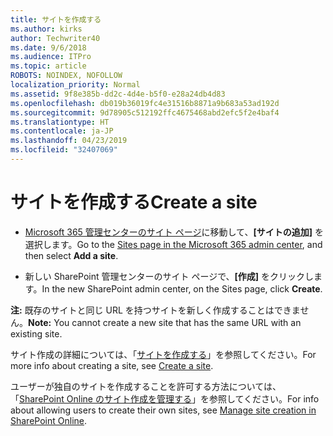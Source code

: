 ```yaml
---
title: サイトを作成する
ms.author: kirks
author: Techwriter40
ms.date: 9/6/2018
ms.audience: ITPro
ms.topic: article
ROBOTS: NOINDEX, NOFOLLOW
localization_priority: Normal
ms.assetid: 9f8e385b-dd2c-4d4e-b5f0-e28a24db4d83
ms.openlocfilehash: db019b36019fc4e31516b8871a9b683a53ad192d
ms.sourcegitcommit: 9d78905c512192ffc4675468abd2efc5f2e4baf4
ms.translationtype: HT
ms.contentlocale: ja-JP
ms.lasthandoff: 04/23/2019
ms.locfileid: "32407069"
---
```

# <a name="create-a-site"></a><span data-ttu-id="60474-102">サイトを作成する</span><span class="sxs-lookup"><span data-stu-id="60474-102">Create a site</span></span>

- <span data-ttu-id="60474-103">[Microsoft 365 管理センターのサイト ページ](https://portal.office.com/adminportal/home#/SitesList)に移動して、**[サイトの追加]** を選択します。</span><span class="sxs-lookup"><span data-stu-id="60474-103">Go to the [Sites page in the Microsoft 365 admin center](https://portal.office.com/adminportal/home#/SitesList), and then select **Add a site**.</span></span> 
    
- <span data-ttu-id="60474-104">新しい SharePoint 管理センターのサイト ページで、**[作成]** をクリックします。</span><span class="sxs-lookup"><span data-stu-id="60474-104">In the new SharePoint admin center, on the Sites page, click **Create**.</span></span> 
    
 <span data-ttu-id="60474-105">**注:** 既存のサイトと同じ URL を持つサイトを新しく作成することはできません。</span><span class="sxs-lookup"><span data-stu-id="60474-105">**Note:** You cannot create a new site that has the same URL with an existing site.</span></span> 
  
<span data-ttu-id="60474-106">サイト作成の詳細については、「[サイトを作成する](https://go.microsoft.com/fwlink/?linkid=866295)」を参照してください。</span><span class="sxs-lookup"><span data-stu-id="60474-106">For more info about creating a site, see [Create a site](https://go.microsoft.com/fwlink/?linkid=866295).</span></span>
  
<span data-ttu-id="60474-107">ユーザーが独自のサイトを作成することを許可する方法については、「[SharePoint Online のサイト作成を管理する](https://go.microsoft.com/fwlink/?linkid=866296)」を参照してください。</span><span class="sxs-lookup"><span data-stu-id="60474-107">For info about allowing users to create their own sites, see [Manage site creation in SharePoint Online](https://go.microsoft.com/fwlink/?linkid=866296).</span></span>
  

